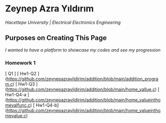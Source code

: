 # Zeynep Azra Yıldırım
*Hacettepe University | Electrical Electronics Engineering*
## Purposes on Creating This Page
*I wanted to have a platform to showcase my codes and see my progression*
### Homework 1
[ Q1 ]
[ Hw1-Q2 ] (https://github.com/zeynepazrayildirim/addition/blob/main/addition_program.c)
[ Hw1-Q3 ] (https://github.com/zeynepazrayildirim/addition/blob/main/home_vallue.c)
[ Hw1-Q4-a ] (https://github.com/zeynepazrayildirim/addition/blob/main/home_valueinthomevalfunc.c)
[ Hw1-Q4-b] (https://github.com/zeynepazrayildirim/addition/blob/main/home_valueinthomevalue.c)
